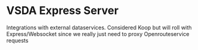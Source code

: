 # VSDA Express Server

Integrations with external dataservices. 
Considered Koop but will roll with Express/Websocket since we really just need to proxy Openrouteservice requests